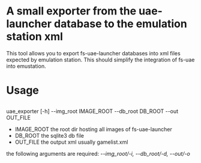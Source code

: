 # A small exporter from the uae-launcher database to the emulation station xml

This tool allows you to export fs-uae-launcher databases  into xml files expected by 
emulation station. This should simplify the integration of fs-uae into emustation.

# Usage

##

uae_exporter [-h] --img_root IMAGE_ROOT --db_root DB_ROOT --out OUT_FILE

* IMAGE_ROOT the root dir hosting all images of fs-uae-launcher
* DB_ROOT the sqlite3 db file
* OUT_FILE the output xml usually gamelist.xml

the following arguments are required: *--img_root/-i, --db_root/-d, --out/-o*